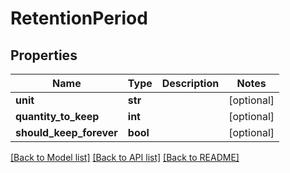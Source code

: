 # RetentionPeriod

## Properties
Name | Type | Description | Notes
------------ | ------------- | ------------- | -------------
**unit** | **str** |  | [optional] 
**quantity_to_keep** | **int** |  | [optional] 
**should_keep_forever** | **bool** |  | [optional] 

[[Back to Model list]](../README.md#documentation-for-models) [[Back to API list]](../README.md#documentation-for-api-endpoints) [[Back to README]](../README.md)

